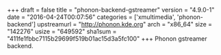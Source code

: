 +++
draft = false
title = "phonon-backend-gstreamer"
version = "4.9.0-1"
date = "2016-04-24T00:07:56"
categories = ['xmultimedia', 'phonon-backend']
upstreamurl = "http://phonon.kde.org"
arch = "x86_64"
size = "142276"
usize = "649592"
sha1sum = "411fe1fbbc7115b29699f519b01ac15d3a5fc100"
+++
Phonon gstreamer backend.